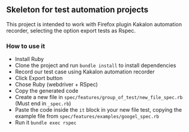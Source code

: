 ## Skeleton for test automation projects

This project is intended to work with Firefox plugin Kakalon automation recorder, selecting the option export tests as Rspec.

### How to use it

* Install Ruby
* Clone the project and run `bundle install` to install dependencies
* Record our test case using Kakalon automation recorder
* Click Export button
* Chose Ruby (webdriver + RSpec)
* Copy the generated code
* Create a new file in `spec/features/group_of_test/new_file_spec.rb` (Must end in `_spec.rb`)
* Paste the code inside the `it` block in your new file test, copying the example file from `spec/features/examples/googel_spec.rb`
* Run it `bundle exec rspec`

